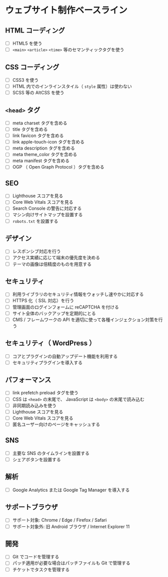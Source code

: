 # ウェブサイト制作ベースライン

## HTML コーディング

- [ ] HTML5 を使う
- [ ] `<main>` `<article>` `<time>` 等のセマンティックタグを使う

## CSS コーディング

- [ ] CSS3 を使う
- [ ] HTML 内でのインラインスタイル（ `style` 属性）は使わない
- [ ] SCSS 等の AltCSS を使う

## `<head>` タグ

- [ ] meta charset タグを含める
- [ ] title タグを含める
- [ ] link favicon タグを含める
- [ ] link apple-touch-icon タグを含める
- [ ] meta description タグを含める
- [ ] meta theme_color タグを含める
- [ ] meta manifest タグを含める
- [ ] OGP （ Open Graph Protocol ）タグを含める

## SEO

- [ ] Lighthouse スコアを見る
- [ ] Core Web Vitals スコアを見る
- [ ] Search Console の警告に対応する
- [ ] マシン向けサイトマップを設置する
- [ ] `robots.txt` を設置する

## デザイン

- [ ] レスポンシブ対応を行う
- [ ] アクセス実績に応じて端末の優先度を決める
- [ ] テーマの画像は倍精度のものを用意する

## セキュリティ

- [ ] 利用ライブラリのセキュリティ情報をウォッチし速やかに対応する
- [ ] HTTPS 化（ SSL 対応）を行う
- [ ] 管理画面のログインフォームに reCAPTCHA を付ける
- [ ] サイト全体のバックアップを定期的にとる
- [ ] CMS / フレームワークの API を適切に使って各種インジェクション対策を行う

## セキュリティ（ WordPress ）

- [ ] コアとプラグインの自動アップデート機能を利用する
- [ ] セキュリティプラグインを導入する

## パフォーマンス

- [ ] link prefetch preload タグを使う
- [ ] CSS は `<head>` の末尾で、 JavaScript は `<body>` の末尾で読み込む
- [ ] 非同期読み込みを使う
- [ ] Lighthouse スコアを見る
- [ ] Core Web Vitals スコアを見る
- [ ] 匿名ユーザー向けのページをキャッシュする

## SNS

- [ ] 主要な SNS のタイムラインを設置する
- [ ] シェアボタンを設置する

## 解析

- [ ] Google Analytics または Google Tag Manager を導入する

## サポートブラウザ

- [ ] サポート対象: Chrome / Edge / Firefox / Safari
- [ ] サポート対象外: 旧 Android ブラウザ / Internet Explorer 11

## 開発

- [ ] Git でコードを管理する
- [ ] パッチ適用が必要な場合はパッチファイルも Git で管理する
- [ ] チケットでタスクを管理する
